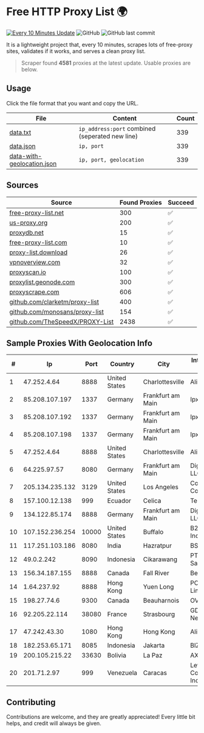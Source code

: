 
# Free HTTP Proxy List 🌍

[![Every 10 Minutes Update](https://github.com/mertguvencli/http-proxy-list/actions/workflows/main.yml/badge.svg?branch=main)](https://github.com/mertguvencli/http-proxy-list/actions/workflows/main.yml)
![GitHub](https://img.shields.io/github/license/mertguvencli/http-proxy-list)
![GitHub last commit](https://img.shields.io/github/last-commit/mertguvencli/http-proxy-list)

It is a lightweight project that, every 10 minutes, scrapes lots of free-proxy sites, validates if it works, and serves a clean proxy list.


> Scraper found **4581** proxies at the latest update. Usable proxies are below.

## Usage

Click the file format that you want and copy the URL.


|File|Content|Count|
|----|-------|-----|
|[data.txt](https://raw.githubusercontent.com/mertguvencli/http-proxy-list/main/proxy-list/data.txt)|`ip_address:port` combined (seperated new line)|339|
|[data.json](https://raw.githubusercontent.com/mertguvencli/http-proxy-list/main/proxy-list/data.json)|`ip, port`|339|
|[data-with-geolocation.json](https://raw.githubusercontent.com/mertguvencli/http-proxy-list/main/proxy-list/data-with-geolocation.json)|`ip, port, geolocation`|339|

## Sources

|Source|Found Proxies|Succeed|
|------|-------------|-------|
|[free-proxy-list.net](https://free-proxy-list.net)|300|✅|
|[us-proxy.org](https://www.us-proxy.org)|200|✅|
|[proxydb.net](http://proxydb.net)|15|✅|
|[free-proxy-list.com](https://free-proxy-list.com/?page=&port=&type%5B%5D=http&type%5B%5D=https&up_time=0&search=Search)|10|✅|
|[proxy-list.download](https://www.proxy-list.download/HTTP)|26|✅|
|[vpnoverview.com](https://vpnoverview.com/privacy/anonymous-browsing/free-proxy-servers)|32|✅|
|[proxyscan.io](https://www.proxyscan.io)|100|✅|
|[proxylist.geonode.com](https://proxylist.geonode.com/api/proxy-list?limit=300&page=1&sort_by=lastChecked&sort_type=desc&protocols=http,https)|300|✅|
|[proxyscrape.com](https://api.proxyscrape.com/v2/?request=displayproxies&protocol=http&timeout=10000&country=all&ssl=all&anonymity=all)|606|✅|
|[github.com/clarketm/proxy-list](https://raw.githubusercontent.com/clarketm/proxy-list/master/proxy-list-raw.txt)|400|✅|
|[github.com/monosans/proxy-list](https://raw.githubusercontent.com/monosans/proxy-list/main/proxies/http.txt)|154|✅|
|[github.com/TheSpeedX/PROXY-List](https://raw.githubusercontent.com/TheSpeedX/PROXY-List/master/http.txt)|2438|✅|


## Sample Proxies With Geolocation Info

|#|Ip|Port|Country|City|Internet Service Provider|
|-|--|----|-------|----|-------------------------|
|1|47.252.4.64|8888|United States|Charlottesville|Alibaba.com LLC|
|2|85.208.107.197|1337|Germany|Frankfurt am Main|Ipxo UK Limited|
|3|85.208.107.192|1337|Germany|Frankfurt am Main|Ipxo UK Limited|
|4|85.208.107.198|1337|Germany|Frankfurt am Main|Ipxo UK Limited|
|5|47.252.4.64|8888|United States|Charlottesville|Alibaba.com LLC|
|6|64.225.97.57|8080|Germany|Frankfurt am Main|DigitalOcean, LLC|
|7|205.134.235.132|3129|United States|Los Angeles|Corporate Colocation Inc|
|8|157.100.12.138|999|Ecuador|Celica|Telconet S.A|
|9|134.122.85.174|8888|Germany|Frankfurt am Main|DigitalOcean, LLC|
|10|107.152.236.254|10000|United States|Buffalo|B2 Net Solutions Inc.|
|11|117.251.103.186|8080|India|Hazratpur|BSNL Internet|
|12|49.0.2.242|8090|Indonesia|Cikarawang|PT Usaha Adi Sanggoro|
|13|156.34.187.155|8888|Canada|Fall River|Bell Canada|
|14|1.64.237.92|8888|Hong Kong|Yuen Long|PCCW IMS Limited|
|15|198.27.74.6|9300|Canada|Beauharnois|OVH SAS|
|16|92.205.22.114|38080|France|Strasbourg|GD MASS Network|
|17|47.242.43.30|1080|Hong Kong|Hong Kong|Alibaba.com LLC|
|18|182.253.65.171|8085|Indonesia|Jakarta|BIZNET|
|19|200.105.215.22|33630|Bolivia|La Paz|AXS Bolivia S. A.|
|20|201.71.2.97|999|Venezuela|Caracas|Level 3 Communications, Inc.|



## Contributing

Contributions are welcome, and they are greatly appreciated! Every
little bit helps, and credit will always be given.

